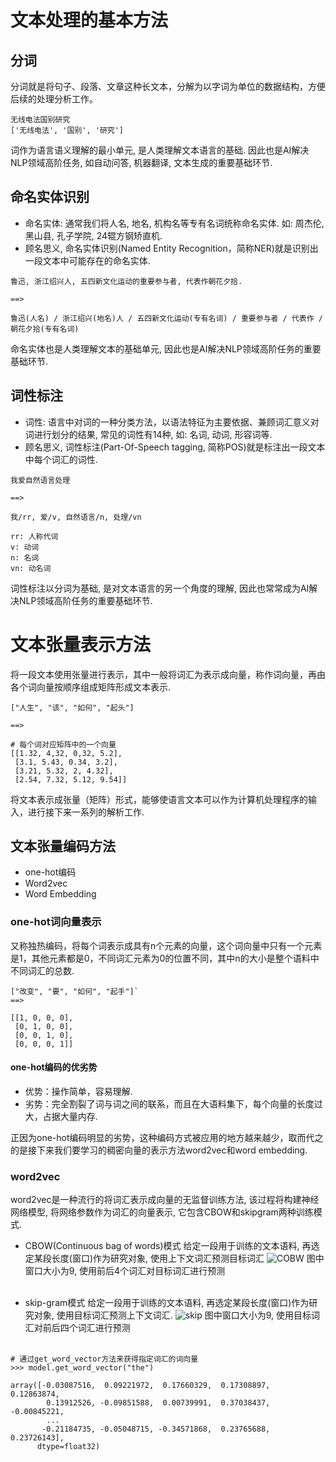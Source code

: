# 文本处理的基本方法

## 分词

分词就是将句子、段落、文章这种长文本，分解为以字词为单位的数据结构，方便后续的处理分析工作。

```
无线电法国别研究
['无线电法', '国别', '研究']
```



词作为语言语义理解的最小单元, 是人类理解文本语言的基础. 因此也是AI解决NLP领域高阶任务, 如自动问答, 机器翻译, 文本生成的重要基础环节.

## 命名实体识别

- 命名实体: 通常我们将人名, 地名, 机构名等专有名词统称命名实体. 如: 周杰伦, 黑山县, 孔子学院, 24辊方钢矫直机.
- 顾名思义, 命名实体识别(Named Entity Recognition，简称NER)就是识别出一段文本中可能存在的命名实体.

```
鲁迅, 浙江绍兴人, 五四新文化运动的重要参与者, 代表作朝花夕拾.

==>

鲁迅(人名) / 浙江绍兴(地名)人 / 五四新文化运动(专有名词) / 重要参与者 / 代表作 / 朝花夕拾(专有名词)

```

命名实体也是人类理解文本的基础单元, 因此也是AI解决NLP领域高阶任务的重要基础环节.

## 词性标注

- 词性: 语言中对词的一种分类方法，以语法特征为主要依据、兼顾词汇意义对词进行划分的结果, 常见的词性有14种, 如: 名词, 动词, 形容词等.
- 顾名思义, 词性标注(Part-Of-Speech tagging, 简称POS)就是标注出一段文本中每个词汇的词性.

```
我爱自然语言处理

==>

我/rr, 爱/v, 自然语言/n, 处理/vn

rr: 人称代词
v: 动词
n: 名词
vn: 动名词

```

词性标注以分词为基础, 是对文本语言的另一个角度的理解, 因此也常常成为AI解决NLP领域高阶任务的重要基础环节.

# 文本张量表示方法
将一段文本使用张量进行表示，其中一般将词汇为表示成向量，称作词向量，再由各个词向量按顺序组成矩阵形成文本表示.
```
["人生", "该", "如何", "起头"]

==>

# 每个词对应矩阵中的一个向量
[[1.32, 4,32, 0,32, 5.2],
 [3.1, 5.43, 0.34, 3.2],
 [3.21, 5.32, 2, 4.32],
 [2.54, 7.32, 5.12, 9.54]]

```
将文本表示成张量（矩阵）形式，能够使语言文本可以作为计算机处理程序的输入，进行接下来一系列的解析工作.

## 文本张量编码方法

- one-hot编码
- Word2vec
- Word Embedding

### one-hot词向量表示

又称独热编码，将每个词表示成具有n个元素的向量，这个词向量中只有一个元素是1，其他元素都是0，不同词汇元素为0的位置不同，其中n的大小是整个语料中不同词汇的总数.

```
["改变", "要", "如何", "起手"]`
==>

[[1, 0, 0, 0],
 [0, 1, 0, 0],
 [0, 0, 1, 0],
 [0, 0, 0, 1]]

```
#### one-hot编码的优劣势

- 优势：操作简单，容易理解.
- 劣势：完全割裂了词与词之间的联系，而且在大语料集下，每个向量的长度过大，占据大量内存.

正因为one-hot编码明显的劣势，这种编码方式被应用的地方越来越少，取而代之的是接下来我们要学习的稠密向量的表示方法word2vec和word embedding.

### word2vec

word2vec是一种流行的将词汇表示成向量的无监督训练方法, 该过程将构建神经网络模型, 将网络参数作为词汇的向量表示, 它包含CBOW和skipgram两种训练模式.

- CBOW(Continuous bag of words)模式
给定一段用于训练的文本语料, 再选定某段长度(窗口)作为研究对象, 使用上下文词汇预测目标词汇
![COBW](/assets/images/CBOW.png)
图中窗口大小为9, 使用前后4个词汇对目标词汇进行预测<br><br>

- skip-gram模式
给定一段用于训练的文本语料, 再选定某段长度(窗口)作为研究对象, 使用目标词汇预测上下文词汇.
![skip](/assets/images/skip.png)
图中窗口大小为9, 使用目标词汇对前后四个词汇进行预测<br><br>


```
# 通过get_word_vector方法来获得指定词汇的词向量
>>> model.get_word_vector("the")

array([-0.03087516,  0.09221972,  0.17660329,  0.17308897,  0.12863874,
        0.13912526, -0.09851588,  0.00739991,  0.37038437, -0.00845221,
        ...
       -0.21184735, -0.05048715, -0.34571868,  0.23765688,  0.23726143],
      dtype=float32)

```

